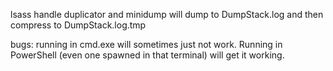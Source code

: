 lsass handle duplicator and minidump
will dump to DumpStack.log and then compress to DumpStack.log.tmp

bugs:
running in cmd.exe will sometimes just not work. Running in PowerShell (even one spawned in that terminal) will get it working.

